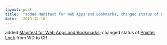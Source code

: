 ```yaml
---
layout: post
title:  "added Manifest for Web Apps and Bookmarks; changed status of Pointer Lock from WD to CR"
date:   2013-12-18
---
```


added <a href="http://www.w3.org/TR/appmanifest/">Manifest for Web Apps and Bookmarks</a>; changed status of <a href="http://www.w3.org/TR/pointerlock/">Pointer Lock</a> from WD to CR

